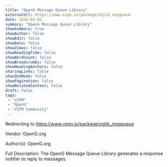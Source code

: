 ```yaml
---
title: "OpenG Message Queue Library"
externalUrl: https://www.vipm.io/package/oglib_msgqueue
date: 2018-03-02
summary: "OpenG Message Queue Library"
showSummary: true
showAuthor: false
showEdit: false
showData: false
showViews: false
showReadingTime: false
showWordCount: false
showBreadcrumbs: false
showHeadingAnchors: false
sharingLinks: false
showZenMode: false
showPagination: false
showRelatedContent: false
draft: false
tags:
 - "VIPM"
 - "OpenG"
 - "VIPM Community"
---
```


Redirecting to https://www.vipm.io/package/oglib_msgqueue

Vendor: OpenG.org

Author(s): OpenG.org
 
Full Description:
The OpenG Message Queue Library generates a response notifier to reply to messages.